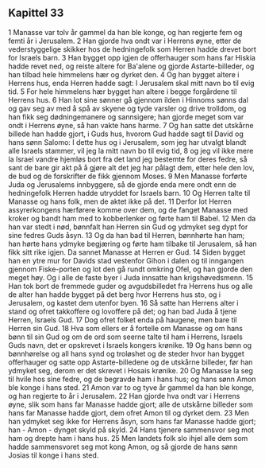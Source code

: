 ## Kapittel 33

1 Manasse var tolv år gammel da han ble konge, og han regjerte fem og femti år i Jerusalem.
2 Han gjorde hva ondt var i Herrens øyne, etter de vederstyggelige skikker hos de hedningefolk som Herren hadde drevet bort for Israels barn.
3 Han bygget opp igjen de offerhauger som hans far Hiskia hadde revet ned, og reiste altere for Ba'alene og gjorde Astarte-billeder, og han tilbad hele himmelens hær og dyrket den.
4 Og han bygget altere i Herrens hus, enda Herren hadde sagt: I Jerusalem skal mitt navn bo til evig tid.
5 For hele himmelens hær bygget han altere i begge forgårdene til Herrens hus.
6 Han lot sine sønner gå gjennom ilden i Hinnoms sønns dal og gav seg av med å spå av skyene og tyde varsler og drive trolldom, og han fikk seg dødningemanere og sannsigere; han gjorde meget som var ondt i Herrens øyne, så han vakte hans harme.
7 Og han satte det utskårne billede han hadde gjort, i Guds hus, hvorom Gud hadde sagt til David og hans sønn Salomo: I dette hus og i Jerusalem, som jeg har utvalgt blandt alle Israels stammer, vil jeg la mitt navn bo til evig tid,
8 og jeg vil ikke mere la Israel vandre hjemløs bort fra det land jeg bestemte for deres fedre, så sant de bare gir akt på å gjøre alt det jeg har pålagt dem, etter hele den lov, de bud og de forskrifter de fikk gjennom Moses.
9 Men Manasse forførte Juda og Jerusalems innbyggere, så de gjorde enda mere ondt enn de hedningefolk Herren hadde utryddet for Israels barn.
10 Og Herren talte til Manasse og hans folk, men de aktet ikke på det.
11 Derfor lot Herren assyrerkongens hærførere komme over dem, og de fanget Manasse med kroker og bandt ham med to kobberlenker og førte ham til Babel.
12 Men da han var stedt i nød, bønnfalt han Herren sin Gud og ydmyket seg dypt for sine fedres Guds åsyn.
13 Og da han bad til Herren, bønnhørte han ham; han hørte hans ydmyke begjæring og førte ham tilbake til Jerusalem, så han fikk sitt rike igjen. Da sannet Manasse at Herren er Gud.
14 Siden bygget han en ytre mur for Davids stad vestenfor Gihon i dalen og til inngangen gjennom Fiske-porten og lot den gå rundt omkring Ofel, og han gjorde den meget høy. Og i alle de faste byer i Juda innsatte han krigshøvedsmenn.
15 Han tok bort de fremmede guder og avgudsbilledet fra Herrens hus og alle de alter han hadde bygget på det berg hvor Herrens hus sto, og i Jerusalem, og kastet dem utenfor byen.
16 Så satte han Herrens alter i stand og ofret takkoffere og lovoffere på det; og han bad Juda å tjene Herren, Israels Gud.
17 Dog ofret folket enda på haugene, men bare til Herren sin Gud.
18 Hva som ellers er å fortelle om Manasse og om hans bønn til sin Gud og om de ord som seerne talte til ham i Herrens, Israels Guds navn, det er opskrevet i Israels kongers krønike.
19 Og hans bønn og bønnhørelse og all hans synd og troløshet og de steder hvor han bygget offerhauger og satte opp Astarte-billedene og de utskårne billeder, før han ydmyket seg, derom er det skrevet i Hosais krønike.
20 Og Manasse la seg til hvile hos sine fedre, og de begravde ham i hans hus; og hans sønn Amon ble konge i hans sted.
21 Amon var to og tyve år gammel da han ble konge, og han regjerte to år i Jerusalem.
22 Han gjorde hva ondt var i Herrens øyne, slik som hans far Manasse hadde gjort; alle de utskårne billeder som hans far Manasse hadde gjort, dem ofret Amon til og dyrket dem.
23 Men han ydmyket seg ikke for Herrens åsyn, som hans far Manasse hadde gjort; han - Amon - dynget skyld på skyld.
24 Hans tjenere sammensvor seg mot ham og drepte ham i hans hus.
25 Men landets folk slo ihjel alle dem som hadde sammensvoret seg mot kong Amon, og så gjorde de hans sønn Josias til konge i hans sted.
